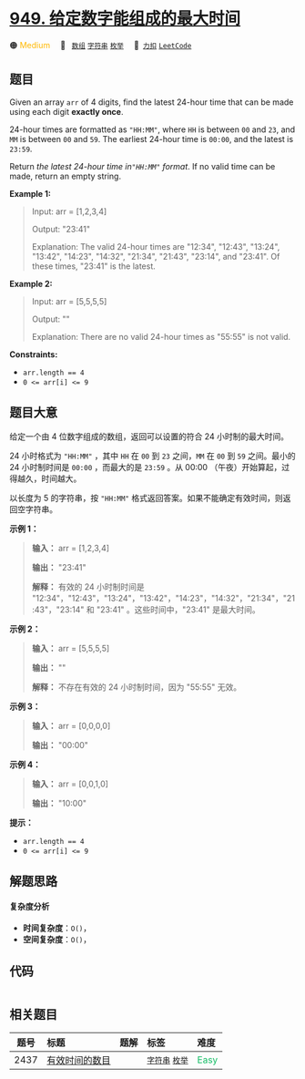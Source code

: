# [949. 给定数字能组成的最大时间](https://2xiao.github.io/leetcode-js/problem/0949.html)

🟠 <font color=#ffb800>Medium</font>&emsp; 🔖&ensp; [`数组`](/tag/array.md) [`字符串`](/tag/string.md) [`枚举`](/tag/enumeration.md)&emsp; 🔗&ensp;[`力扣`](https://leetcode.cn/problems/largest-time-for-given-digits) [`LeetCode`](https://leetcode.com/problems/largest-time-for-given-digits)

## 题目

Given an array `arr` of 4 digits, find the latest 24-hour time that can be
made using each digit **exactly once**.

24-hour times are formatted as `"HH:MM"`, where `HH` is between `00` and `23`,
and `MM` is between `00` and `59`. The earliest 24-hour time is `00:00`, and
the latest is `23:59`.

Return _the latest 24-hour time in`"HH:MM"` format_. If no valid time can be
made, return an empty string.



**Example 1:**

> Input: arr = [1,2,3,4]
> 
> Output: "23:41"
> 
> Explanation: The valid 24-hour times are "12:34", "12:43", "13:24", "13:42", "14:23", "14:32", "21:34", "21:43", "23:14", and "23:41". Of these times, "23:41" is the latest.

**Example 2:**

> Input: arr = [5,5,5,5]
> 
> Output: ""
> 
> Explanation: There are no valid 24-hour times as "55:55" is not valid.

**Constraints:**

  * `arr.length == 4`
  * `0 <= arr[i] <= 9`


## 题目大意

给定一个由 4 位数字组成的数组，返回可以设置的符合 24 小时制的最大时间。

24 小时格式为 `"HH:MM"` ，其中 `HH` 在 `00` 到 `23` 之间，`MM` 在 `00` 到 `59` 之间。最小的 24
小时制时间是 `00:00` ，而最大的是 `23:59` 。从 00:00 （午夜）开始算起，过得越久，时间越大。

以长度为 5 的字符串，按 `"HH:MM"` 格式返回答案。如果不能确定有效时间，则返回空字符串。

**示例 1：**

> 
> 
> 
> 
> 
> **输入：** arr = [1,2,3,4]
> 
> **输出：** "23:41"
> 
> **解释：** 有效的 24 小时制时间是 "12:34"，"12:43"，"13:24"，"13:42"，"14:23"，"14:32"，"21:34"，"21:43"，"23:14" 和 "23:41" 。这些时间中，"23:41" 是最大时间。
> 
> 

**示例 2：**

> 
> 
> 
> 
> 
> **输入：** arr = [5,5,5,5]
> 
> **输出：** ""
> 
> **解释：** 不存在有效的 24 小时制时间，因为 "55:55" 无效。
> 
> 

**示例 3：**

> 
> 
> 
> 
> 
> **输入：** arr = [0,0,0,0]
> 
> **输出：** "00:00"
> 
> 

**示例 4：**

> 
> 
> 
> 
> 
> **输入：** arr = [0,0,1,0]
> 
> **输出：** "10:00"
> 
> 

**提示：**

  * `arr.length == 4`
  * `0 <= arr[i] <= 9`


## 解题思路

#### 复杂度分析

- **时间复杂度**：`O()`，
- **空间复杂度**：`O()`，

## 代码

```javascript

```

## 相关题目

<!-- prettier-ignore -->
| 题号 | 标题 | 题解 | 标签 | 难度 |
| :------: | :------ | :------: | :------ | :------ |
| 2437 | [有效时间的数目](https://leetcode.com/problems/number-of-valid-clock-times) |  |  [`字符串`](/tag/string.md) [`枚举`](/tag/enumeration.md) | <font color=#15bd66>Easy</font> |